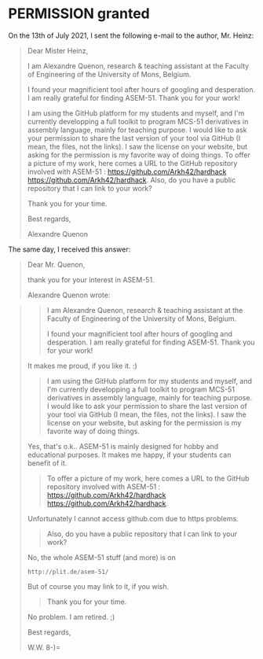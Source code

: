 
# PERMISSION granted


On the 13th of July 2021, I sent the following e-mail to the author, Mr. Heinz:

> Dear Mister Heinz,
> 
> I am Alexandre Quenon, research & teaching assistant at the Faculty of Engineering of the University of Mons, Belgium.
> 
> I found your magnificient tool after hours of googling and desperation.
> I am really grateful for finding ASEM-51. Thank you for your work!
> 
> I am using the GitHub platform for my students and myself, and I'm currently developping a full toolkit to program MCS-51 derivatives in assembly language, mainly for teaching purpose.
> I would like to ask your permission to share the last version of your tool via GitHub (I mean, the files, not the links).
> I saw the license on your website, but asking for the permission is my favorite way of doing things.
> To offer a picture of my work, here comes a URL to the GitHub repository involved with ASEM-51 : https://github.com/Arkh42/hardhack <https://github.com/Arkh42/hardhack>.
> Also, do you have a public repository that I can link to your work?
> 
> Thank you for your time.
> 
> Best regards,
> 
> 
> Alexandre Quenon


The same day, I received this answer:

> Dear Mr. Quenon,
> 
> thank you for your interest in ASEM-51.
> 
> Alexandre Quenon wrote:

> > I am Alexandre Quenon, research & teaching assistant at the Faculty of
> > Engineering of the University of Mons, Belgium.
> > 
> > I found your magnificient tool after hours of googling and desperation.
> > I am really grateful for finding ASEM-51. Thank you for your work!
> 
> It makes me proud, if you like it. :)
> 
> > I am using the GitHub platform for my students and myself, and I'm
> > currently developping a full toolkit to program MCS-51 derivatives in
> > assembly language, mainly for teaching purpose.
> > I would like to ask your permission to share the last version of your
> > tool via GitHub (I mean, the files, not the links).
> > I saw the license on your website, but asking for the permission is my
> > favorite way of doing things.
> 
> Yes, that's o.k..
> ASEM-51 is mainly designed for hobby and educational purposes.
> It makes me happy, if your students can benefit of it.
> 
> > To offer a picture of my work, here comes a URL to the GitHub repository
> > involved with ASEM-51 : https://github.com/Arkh42/hardhack
> > <https://github.com/Arkh42/hardhack>.
> 
> Unfortunately I cannot access github.com due to https problems.
> 
> > Also, do you have a public repository that I can link to your work?
> 
> No, the whole ASEM-51 stuff (and more) is on
> 
>     http://plit.de/asem-51/
> 
> But of course you may link to it, if you wish.
> 
> > Thank you for your time.
> 
> No problem. I am retired. ;)
> 
> Best regards,
> 
> W.W.      8-)=
